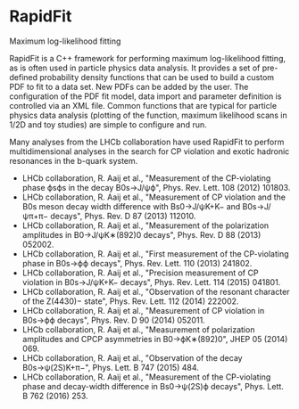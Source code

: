 # RapidFit
Maximum log-likelihood fitting

RapidFit is a C++ framework for performing maximum log-likelihood fitting, as is often used in particle physics data analysis. It provides a set of pre-defined probability density functions that can be used to build a custom PDF to fit to a data set. New PDFs can be added by the user. The configuration of the PDF fit model, data import and parameter definition is controlled via an XML file. Common functions that are typical for particle physics data analysis (plotting of the function, maximum likelihood scans in 1/2D and toy studies) are simple to configure and run.

Many analyses from the LHCb collaboration have used RapidFit to perform multidimensional analyses in the search for CP violation and exotic hadronic resonances in the b-quark system.

* LHCb collaboration, R. Aaij et al., "Measurement of the CP-violating phase ϕsϕs in the decay B0s→J/ψϕ", Phys. Rev. Lett. 108 (2012) 101803.
* LHCb collaboration, R. Aaij et al., "Measurement of CP violation and the B0s meson decay width difference with Bs0→J/ψK+K− and B0s→J/ψπ+π− decays", Phys. Rev. D 87 (2013) 112010.
* LHCb collaboration, R. Aaij et al., "Measurement of the polarization amplitudes in B0→J/ψK∗(892)0 decays", Phys. Rev. D 88 (2013) 052002.
* LHCb collaboration, R. Aaij et al., "First measurement of the CP-violating phase in B0s→ϕϕ decays", Phys. Rev. Lett. 110 (2013) 241802.
* LHCb collaboration, R. Aaij et al., "Precision measurement of CP violation in B0s→J/ψK+K− decays", Phys. Rev. Lett. 114 (2015) 041801.
* LHCb collaboration, R. Aaij et al., "Observation of the resonant character of the Z(4430)− state", Phys. Rev. Lett. 112 (2014) 222002.
* LHCb collaboration, R. Aaij et al., "Measurement of CP violation in B0s→ϕϕ decays", Phys. Rev. D 90 (2014) 052011.
* LHCb collaboration, R. Aaij et al., "Measurement of polarization amplitudes and CPCP asymmetries in B0→ϕK∗(892)0", JHEP 05 (2014) 069.
* LHCb collaboration, R. Aaij et al., "Observation of the decay B0s→ψ(2S)K+π−", Phys. Lett. B 747 (2015) 484.
* LHCb collaboration, R. Aaij et al., "Measurement of the CP-violating phase and decay-width difference in Bs0→ψ(2S)ϕ decays", Phys. Lett. B 762 (2016) 253.
